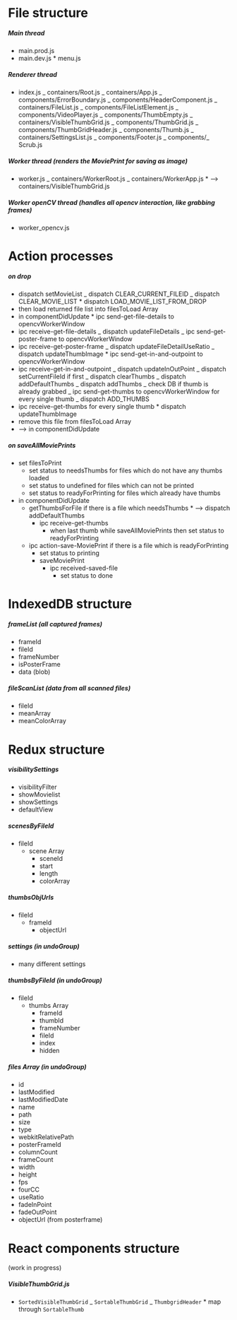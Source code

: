 # File structure

##### Main thread

- main.prod.js
- main.dev.js \* menu.js

##### Renderer thread

- index.js
  _ containers/Root.js
  _ containers/App.js
  _ components/ErrorBoundary.js
  _ components/HeaderComponent.js
  _ containers/FileList.js
  _ components/FileListElement.js
  _ components/VideoPlayer.js
  _ components/ThumbEmpty.js
  _ containers/VisibleThumbGrid.js
  _ components/ThumbGrid.js
  _ components/ThumbGridHeader.js
  _ components/Thumb.js
  _ containers/SettingsList.js
  _ components/Footer.js
  _ components/_ Scrub.js

##### Worker thread (renders the MoviePrint for saving as image)

- worker.js
  _ containers/WorkerRoot.js
  _ containers/WorkerApp.js \* --> containers/VisibleThumbGrid.js

##### Worker openCV thread (handles all opencv interaction, like grabbing frames)

- worker_opencv.js

# Action processes

##### on drop

- dispatch setMovieList
  _ dispatch CLEAR_CURRENT_FILEID
  _ dispatch CLEAR_MOVIE_LIST \* dispatch LOAD_MOVIE_LIST_FROM_DROP
- then load returned file list into filesToLoad Array
- in componentDidUpdate \* ipc send-get-file-details to opencvWorkerWindow
- ipc receive-get-file-details
  _ dispatch updateFileDetails
  _ ipc send-get-poster-frame to opencvWorkerWindow
- ipc receive-get-poster-frame
  _ dispatch updateFileDetailUseRatio
  _ dispatch updateThumbImage \* ipc send-get-in-and-outpoint to opencvWorkerWindow
- ipc receive-get-in-and-outpoint
  _ dispatch updateInOutPoint
  _ dispatch setCurrentFileId if first
  _ dispatch clearThumbs
  _ dispatch addDefaultThumbs
  _ dispatch addThumbs
  _ check DB if thumb is already grabbed
  _ ipc send-get-thumbs to opencvWorkerWindow for every single thumb
  _ dispatch ADD_THUMBS
- ipc receive-get-thumbs for every single thumb \* dispatch updateThumbImage
- remove this file from filesToLoad Array
- --> in componentDidUpdate

##### on saveAllMoviePrints

- set filesToPrint
  - set status to needsThumbs for files which do not have any thumbs loaded
  - set status to undefined for files which can not be printed
  - set status to readyForPrinting for files which already have thumbs
- in componentDidUpdate
  - getThumbsForFile if there is a file which needsThumbs \* --> dispatch addDefaultThumbs
    - ipc receive-get-thumbs
      - when last thumb while saveAllMoviePrints then set status to readyForPrinting
  - ipc action-save-MoviePrint if there is a file which is readyForPrinting
    - set status to printing
    - saveMoviePrint
      - ipc received-saved-file
        - set status to done

# IndexedDB structure

##### frameList (all captured frames)

- frameId
- fileId
- frameNumber
- isPosterFrame
- data (blob)

##### fileScanList (data from all scanned files)

- fileId
- meanArray
- meanColorArray

# Redux structure

##### visibilitySettings

- visibilityFilter
- showMovielist
- showSettings
- defaultView

##### scenesByFileId

- fileId
  - scene Array
    - sceneId
    - start
    - length
    - colorArray

##### thumbsObjUrls

- fileId
  - frameId
    - objectUrl

##### settings (in undoGroup)

- many different settings

##### thumbsByFileId (in undoGroup)

- fileId
  - thumbs Array
    - frameId
    - thumbId
    - frameNumber
    - fileId
    - index
    - hidden

##### files Array (in undoGroup)

- id
- lastModified
- lastModifiedDate
- name
- path
- size
- type
- webkitRelativePath
- posterFrameId
- columnCount
- frameCount
- width
- height
- fps
- fourCC
- useRatio
- fadeInPoint
- fadeOutPoint
- objectUrl (from posterframe)

# React components structure

(work in progress)

##### VisibleThumbGrid.js

- `SortedVisibleThumbGrid`
  _ `SortableThumbGrid`
  _ `ThumbgridHeader` \* map through `SortableThumb`
